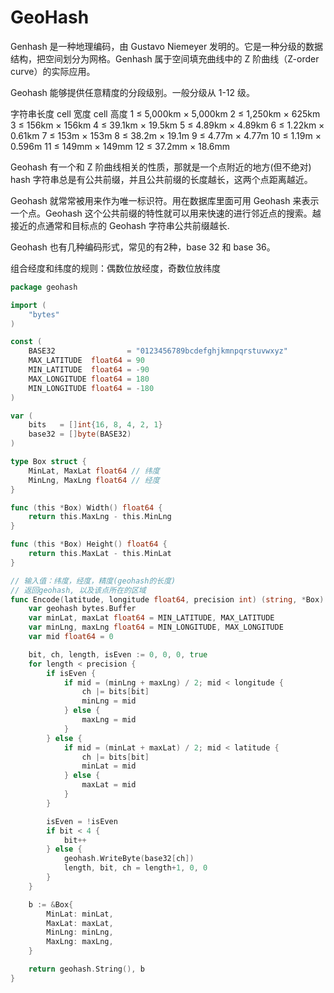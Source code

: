 # GeoHash

Genhash 是一种地理编码，由 Gustavo Niemeyer 发明的。它是一种分级的数据结构，把空间划分为网格。Genhash 属于空间填充曲线中的 Z 阶曲线（Z-order curve）的实际应用。

Geohash 能够提供任意精度的分段级别。一般分级从 1-12 级。

字符串长度		cell 宽度		cell 高度
1	≤	5,000km	×	5,000km
2	≤	1,250km	×	625km
3	≤	156km	×	156km
4	≤	39.1km	×	19.5km
5	≤	4.89km	×	4.89km
6	≤	1.22km	×	0.61km
7	≤	153m	×	153m
8	≤	38.2m	×	19.1m
9	≤	4.77m	×	4.77m
10	≤	1.19m	×	0.596m
11	≤	149mm	×	149mm
12	≤	37.2mm	×	18.6mm

Geohash 有一个和 Z 阶曲线相关的性质，那就是一个点附近的地方(但不绝对) hash 字符串总是有公共前缀，并且公共前缀的长度越长，这两个点距离越近。

Geohash 就常常被用来作为唯一标识符。用在数据库里面可用 Geohash 来表示一个点。Geohash 这个公共前缀的特性就可以用来快速的进行邻近点的搜索。越接近的点通常和目标点的 Geohash 字符串公共前缀越长.

Geohash 也有几种编码形式，常见的有2种，base 32 和 base 36。

组合经度和纬度的规则：偶数位放经度，奇数位放纬度




```go
package geohash

import (
    "bytes"
)

const (
    BASE32                = "0123456789bcdefghjkmnpqrstuvwxyz"
    MAX_LATITUDE  float64 = 90
    MIN_LATITUDE  float64 = -90
    MAX_LONGITUDE float64 = 180
    MIN_LONGITUDE float64 = -180
)

var (
    bits   = []int{16, 8, 4, 2, 1}
    base32 = []byte(BASE32)
)

type Box struct {
    MinLat, MaxLat float64 // 纬度
    MinLng, MaxLng float64 // 经度
}

func (this *Box) Width() float64 {
    return this.MaxLng - this.MinLng
}

func (this *Box) Height() float64 {
    return this.MaxLat - this.MinLat
}

// 输入值：纬度，经度，精度(geohash的长度)
// 返回geohash, 以及该点所在的区域
func Encode(latitude, longitude float64, precision int) (string, *Box) {
    var geohash bytes.Buffer
    var minLat, maxLat float64 = MIN_LATITUDE, MAX_LATITUDE
    var minLng, maxLng float64 = MIN_LONGITUDE, MAX_LONGITUDE
    var mid float64 = 0

    bit, ch, length, isEven := 0, 0, 0, true
    for length < precision {
        if isEven {
            if mid = (minLng + maxLng) / 2; mid < longitude {
                ch |= bits[bit]
                minLng = mid
            } else {
                maxLng = mid
            }
        } else {
            if mid = (minLat + maxLat) / 2; mid < latitude {
                ch |= bits[bit]
                minLat = mid
            } else {
                maxLat = mid
            }
        }

        isEven = !isEven
        if bit < 4 {
            bit++
        } else {
            geohash.WriteByte(base32[ch])
            length, bit, ch = length+1, 0, 0
        }
    }

    b := &Box{
        MinLat: minLat,
        MaxLat: maxLat,
        MinLng: minLng,
        MaxLng: maxLng,
    }

    return geohash.String(), b
}
```